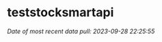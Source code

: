 
<!-- README.md is generated from README.Rmd. Please edit that file -->

# teststocksmartapi

*Date of most recent data pull: 2023-09-28 22:25:55*
